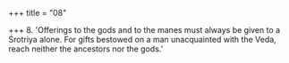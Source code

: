+++
title = "08"

+++
8. 'Offerings to the gods and to the manes must always be given to a Śrotriya alone. For gifts bestowed on a man unacquainted with the Veda, reach neither the ancestors nor the gods.'
